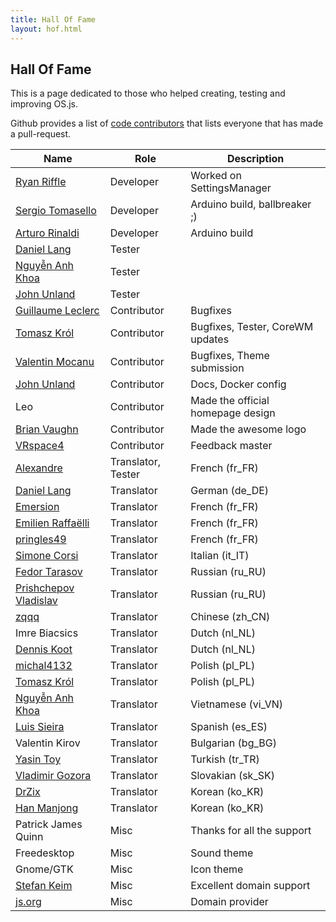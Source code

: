 ```yaml
---
title: Hall Of Fame
layout: hof.html
---
```


## Hall Of Fame

This is a page dedicated to those who helped creating, testing and improving OS.js.

Github provides a list of [code contributors](https://github.com/andersevenrud/OS.js-v2/graphs/contributors) that lists everyone that has made a pull-request.

| Name                                                        | Role                             | Description                      |
| ----------------------------------------------------------- | -------------------------------- | -------------------------------- |
| [Ryan Riffle](https://github.com/RyanRiffle)                | Developer                        | Worked on SettingsManager        |
| [Sergio Tomasello](https://github.com/sergiotomasello)      | Developer                        | Arduino build, ballbreaker ;)    |
| [Arturo Rinaldi](https://github.com/artynet)                | Developer                        | Arduino build                    |
| [Daniel Lang](https://github.com/danielang)                 | Tester                           |                                  |
| [Nguyễn Anh Khoa](https://github.com/khoaakt)               | Tester                           |                                  |
| [John Unland](https://github.com/junland)                   | Tester                           |                                  |
| [Guillaume Leclerc](https://github.com/GuillaumeLeclerc)    | Contributor                      | Bugfixes                         |
| [Tomasz Król](https://github.com/twkrol)                    | Contributor                      | Bugfixes, Tester, CoreWM updates |
| [Valentin Mocanu](https://github.com/rontav)                | Contributor                      | Bugfixes, Theme submission       |
| [John Unland](https://github.com/junland)                   | Contributor                      | Docs, Docker config              |
| Leo                                                         | Contributor                      | Made the official homepage design|
| [Brian Vaughn](https://github.com/bvaughn)                  | Contributor                      | Made the awesome logo            |
| [VRspace4](https://github.com/VRspace4)                     | Contributor                      | Feedback master                  |
| [Alexandre](https://github.com/Bouhnosaure)                 | Translator, Tester               | French (fr_FR)                   |
| [Daniel Lang](https://github.com/danielang)                 | Translator                       | German (de_DE)                   |
| [Emersion](https://github.com/emersion)                     | Translator                       | French (fr_FR)                   |
| [Emilien Raffaëlli](https://github.com/eraffaelli)          | Translator                       | French (fr_FR)                   |
| [pringles49](https://github.com/pringles49)                 | Translator                       | French (fr_FR)                   |
| [Simone Corsi](https://github.com/Kirkhammetz)              | Translator                       | Italian (it_IT)                  |
| [Fedor Tarasov](https://github.com/Fabel)                   | Translator                       | Russian (ru_RU)                  |
| [Prishchepov Vladislav](https://github.com/vlad008)         | Translator                       | Russian (ru_RU)                  |
| [zqqq](https://github.com/zqqq)                             | Translator                       | Chinese (zh_CN)                  |
| Imre Biacsics                                               | Translator                       | Dutch (nl_NL)                    |
| [Dennis Koot](https://github.com/koter84)                   | Translator                       | Dutch (nl_NL)                    |
| [michal4132](https://github.com/michal4132)                 | Translator                       | Polish (pl_PL)                   |
| [Tomasz Król](https://github.com/twkrol)                    | Translator                       | Polish (pl_PL)                   |
| [Nguyễn Anh Khoa](https://github.com/khoaakt)               | Translator                       | Vietnamese (vi_VN)               |
| [Luis Sieira](https://github.com/sieira)                    | Translator                       | Spanish (es_ES)                  |
| Valentin Kirov                                              | Translator                       | Bulgarian (bg_BG)                |
| [Yasin Toy](https://github.com/yasintoy)                    | Translator                       | Turkish (tr_TR)                  |
| [Vladimir Gozora](https://github.com/gozora)                | Translator                       | Slovakian (sk_SK)                |
| [DrZix](https://github.com/drzix)                           | Translator                       | Korean (ko_KR)                   |
| [Han Manjong](https://github.com/iBluemind)                 | Translator                       | Korean (ko_KR)                   |
| Patrick James Quinn                                         | Misc                             | Thanks for all the support       |
| Freedesktop                                                 | Misc                             | Sound theme                      |
| Gnome/GTK                                                   | Misc                             | Icon theme                       |
| [Stefan Keim](https://github.com/indus)                     | Misc                             | Excellent domain support         |
| [js.org](https://github.com/js-org)                         | Misc                             | Domain provider                  |

